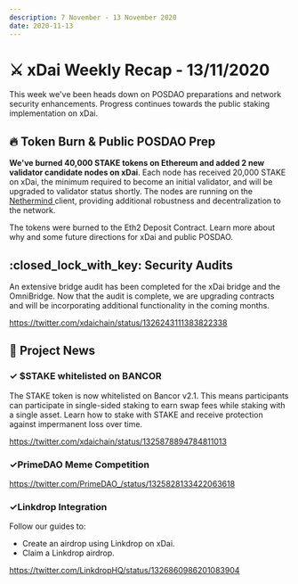 ```yaml
---
description: 7 November - 13 November 2020
date: 2020-11-13
---
```


# ⚔️ xDai Weekly Recap - 13/11/2020

This week we've been heads down on POSDAO preparations and network security enhancements. Progress continues towards the public staking implementation on xDai.

## :fire: Token Burn & Public POSDAO Prep

**We've burned 40,000 STAKE tokens on Ethereum and added 2 new validator candidate nodes on xDai**. Each node has received 20,000 STAKE on xDai, the minimum required to become an initial validator, and will be upgraded to validator status shortly. The nodes are running on the [Nethermind ](https://www.nethermind.io/)client, providing additional robustness and decentralization to the network.

The tokens were burned to the Eth2 Deposit Contract. Learn more about why and some future directions for xDai and public POSDAO.

## :closed\_lock\_with\_key: Security Audits

An extensive bridge audit has been completed for the xDai bridge and the OmniBridge. Now that the audit is complete, we are upgrading contracts and will be incorporating additional functionality in the coming months.

https://twitter.com/xdaichain/status/1326243111383822338

## :butterfly: Project News

### ✓ $STAKE whitelisted on BANCOR

The STAKE token is now whitelisted on Bancor v2.1. This means participants can participate in single-sided staking to earn swap fees while staking with a single asset. Learn how to stake with STAKE and receive protection against impermanent loss over time.

https://twitter.com/xdaichain/status/1325878894784811013

### ✓PrimeDAO Meme Competition

https://twitter.com/PrimeDAO_/status/1325828133422063618

### ✓Linkdrop Integration

Follow our guides to:

* Create an airdrop using Linkdrop on xDai.
* Claim a Linkdrop airdrop.

https://twitter.com/LinkdropHQ/status/1326860986201083904



